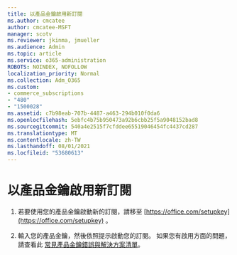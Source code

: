 ```yaml
---
title: 以產品金鑰啟用新訂閱
ms.author: cmcatee
author: cmcatee-MSFT
manager: scotv
ms.reviewer: jkinma, jmueller
ms.audience: Admin
ms.topic: article
ms.service: o365-administration
ROBOTS: NOINDEX, NOFOLLOW
localization_priority: Normal
ms.collection: Adm_O365
ms.custom:
- commerce_subscriptions
- "480"
- "1500028"
ms.assetid: c7b98eab-707b-4487-a463-294b010f0da6
ms.openlocfilehash: 5ebfc4b75b950473a92b6cbb25f5a9048152bad8
ms.sourcegitcommit: 540a4e2515f7cfddee65519046454fc4437cd287
ms.translationtype: MT
ms.contentlocale: zh-TW
ms.lasthandoff: 08/01/2021
ms.locfileid: "53680613"
---
```

# <a name="activate-a-new-subscription-with-a-product-key"></a>以產品金鑰啟用新訂閱

1. 若要使用您的產品金鑰啟動新的訂閱，請移至 [https://office.com/setupkey](https://office.com/setupkey) 。

2. 輸入您的產品金鑰，然後依照提示啟動您的訂閱。 如果您有啟用方面的問題，請查看此 [常見產品金鑰錯誤與解決方案清單](https://docs.microsoft.com/microsoft-365/commerce/product-key-errors-and-solutions)。